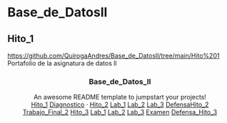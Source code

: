 # Base_de_Datosll
## Hito_1
https://github.com/QuirogaAndres/Base_de_Datosll/tree/main/Hito%201
Portafolio de la asignatura de datos ll
<!-- Improved compatibility of back to top link: See: https://github.com/othneildrew/Best-README-Template/pull/73 -->
<a name="readme-top"></a>



  <h3 align="center">Base_de_Datos_ll</h3>

  <p align="center">
    An awesome README template to jumpstart your projects!
    <br />
    <a 
 href="https://github.com/QuirogaAndres/Base_de_Datosll/tree/main/Hito%201">Hito_1</a>
	<a
	href="https://github.com/QuirogaAndres/Base_de_Datosll/blob/main/Hito%201/Diagnostico.docx">Diagnostico</a>
    ·
    <a href="https://github.com/QuirogaAndres/Base_de_Datosll/tree/main/Hito%202"> Hito_2</a>
	   <a href="https://github.com/QuirogaAndres/Base_de_Datosll/tree/main/Hito%202/Labs1"> Lab_1</a>
	   <a
	   href="https://github.com/QuirogaAndres/Base_de_Datosll/tree/main/Hito%202/Lab24-08"> Lab_2</a>
	   <a  href="https://github.com/QuirogaAndres/Base_de_Datosll/tree/main/Hito%202/Lab3%2031-08"> Lab_3</a>
	   <a
	 href="https://github.com/QuirogaAndres/Base_de_Datosll/tree/main/Hito%202/Defensahito2"> DefensaHito_2</a>
	 <a
	 href="https://github.com/QuirogaAndres/Base_de_Datosll/tree/main/Hito%202/Defensahito2"> Trabajo_Final_2</a>
	 <a
	 href="https://github.com/QuirogaAndres/Base_de_Datosll/tree/main/Hito3"> Hito_3</a>
	 <a
	 href="https://github.com/QuirogaAndres/Base_de_Datosll/tree/main/Hito3/Lab1"> Lab_1</a>
	 <a
	 href="https://github.com/QuirogaAndres/Base_de_Datosll/tree/main/Hito3/Lab2"> Lab_2</a>
	 <a
	 href="https://github.com/QuirogaAndres/Base_de_Datosll/tree/main/Hito3/Lab3"> Lab_3</a>
	 <a
	 href="https://github.com/QuirogaAndres/Base_de_Datosll/tree/main/Hito3/Examen"> Examen</a>
	 <a
	  href="https://github.com/QuirogaAndres/Base_de_Datosll/tree/main/Hito3/Defensa_hito3"> Defensa_Hito_3</a>

